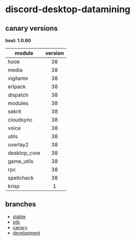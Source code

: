 # discord-desktop-datamining

## canary versions

**host: 1.0.60**

| module | version |
| ------ | :-----: |
| hook | 38 |
| media | 38 |
| vigilante | 38 |
| erlpack | 38 |
| dispatch | 38 |
| modules | 38 |
| sekrit | 38 |
| cloudsync | 38 |
| voice | 38 |
| utils | 38 |
| overlay2 | 38 |
| desktop_core | 38 |
| game_utils | 38 |
| rpc | 38 |
| spellcheck | 38 |
| krisp | 1 |

## branches

- [stable](https://github.com/OpenAsar/discord-desktop-datamining/tree/stable)
- [ptb](https://github.com/OpenAsar/discord-desktop-datamining/tree/ptb)
- [canary](https://github.com/OpenAsar/discord-desktop-datamining/tree/canary)
- [development](https://github.com/OpenAsar/discord-desktop-datamining/tree/development)